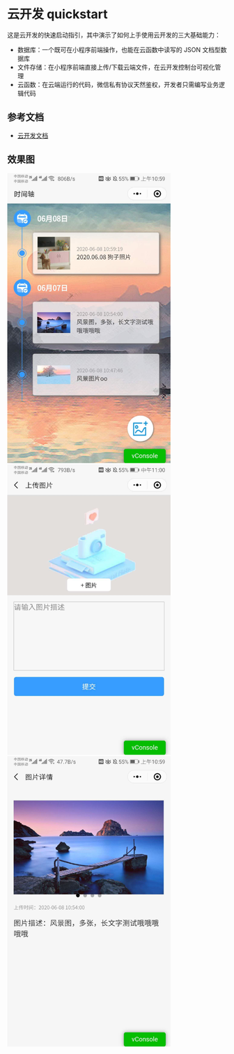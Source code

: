 # 云开发 quickstart

这是云开发的快速启动指引，其中演示了如何上手使用云开发的三大基础能力：

- 数据库：一个既可在小程序前端操作，也能在云函数中读写的 JSON 文档型数据库
- 文件存储：在小程序前端直接上传/下载云端文件，在云开发控制台可视化管理
- 云函数：在云端运行的代码，微信私有协议天然鉴权，开发者只需编写业务逻辑代码

## 参考文档

- [云开发文档](https://developers.weixin.qq.com/miniprogram/dev/wxcloud/basis/getting-started.html)

## 效果图
 <img src="https://github.com/liuyao64/miniprogram-album/blob/master/miniprogram/images/%E6%95%88%E6%9E%9C%E5%9B%BE/WechatIMG516.jpeg" width="375" alt="时间轴"/>

 <img src="https://github.com/liuyao64/miniprogram-album/blob/master/miniprogram/images/%E6%95%88%E6%9E%9C%E5%9B%BE/WechatIMG518.jpeg" width="375" alt="时间轴"/>

 <img src="https://github.com/liuyao64/miniprogram-album/blob/master/miniprogram/images/%E6%95%88%E6%9E%9C%E5%9B%BE/WechatIMG517.jpeg" width="375" alt="时间轴"/>
